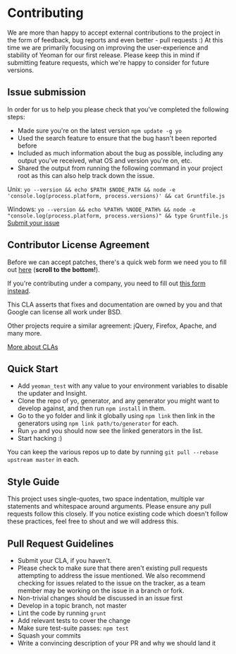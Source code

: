 # Contributing

We are more than happy to accept external contributions to the project in the form of feedback, bug reports and even better - pull requests :) At this time we are primarily focusing on improving the user-experience and stability of Yeoman for our first release. Please keep this in mind if submitting feature requests, which we're happy to consider for future versions.


## Issue submission

In order for us to help you please check that you've completed the following steps:

* Made sure you're on the latest version `npm update -g yo`
* Used the search feature to ensure that the bug hasn't been reported before
* Included as much information about the bug as possible, including any output you've received, what OS and version you're on, etc.
* Shared the output from running the following command in your project root as this can also help track down the issue.

Unix: `yo --version && echo $PATH $NODE_PATH && node -e 'console.log(process.platform, process.versions)' && cat Gruntfile.js`

Windows: `yo --version && echo %PATH% %NODE_PATH% && node -e "console.log(process.platform, process.versions)" && type Gruntfile.js`
[Submit your issue](https://github.com/yeoman/yeoman/issues/new)


## Contributor License Agreement

Before we can accept patches, there's a quick web form we need you to fill out [here](http://code.google.com/legal/individual-cla-v1.0.html) (**scroll to the bottom!**).

If you're contributing under a company, you need to fill out [this form instead](http://code.google.com/legal/corporate-cla-v1.0.html).

This CLA asserts that fixes and documentation are owned by you and that Google can license all work under BSD.

Other projects require a similar agreement: jQuery, Firefox, Apache, and many more.

[More about CLAs](https://www.google.com/search?q=Contributor%20License%20Agreement)


## Quick Start

- Add `yeoman_test` with any value to your environment variables to disable the updater and Insight.
- Clone the repo of yo, generator, and any generator you might want to develop against, and then run `npm install` in them.
- Go to the yo folder and link it globally using `npm link` then link in the generators using `npm link path/to/generator` for each.
- Run `yo` and you should now see the linked generators in the list.
- Start hacking :)

You can keep the various repos up to date by running `git pull --rebase upstream master` in each.


## Style Guide

This project uses single-quotes, two space indentation, multiple var statements and whitespace around arguments. Please ensure any pull requests follow this closely. If you notice existing code which doesn't follow these practices, feel free to shout and we will address this.


## Pull Request Guidelines

* Submit your CLA, if you haven't.
* Please check to make sure that there aren't existing pull requests attempting to address the issue mentioned. We also recommend checking for issues related to the issue on the tracker, as a team member may be working on the issue in a branch or fork.
* Non-trivial changes should be discussed in an issue first
* Develop in a topic branch, not master
* Lint the code by running `grunt`
* Add relevant tests to cover the change
* Make sure test-suite passes: `npm test`
* Squash your commits
* Write a convincing description of your PR and why we should land it

